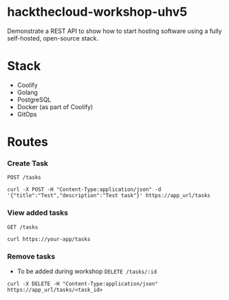 # hackthecloud-workshop-uhv5
Demonstrate a REST API to show how to start hosting software using a fully self-hosted, open-source stack.

# Stack
- Coolify
- Golang
- PostgreSQL
- Docker (as part of Coolify)
- GitOps

# Routes
### Create Task
`POST /tasks`
```code
curl -X POST -H "Content-Type:application/json" -d '{"title":"Test","description":"Test task"}' https://app_url/tasks
```

### View added tasks
`GET /tasks`

```code
curl https://your-app/tasks
```


### Remove tasks
- To be added during workshop
`DELETE /tasks/:id`
```code
curl -X DELETE -H "Content-Type:application/json" https://app_url/tasks/<task_id>
```
